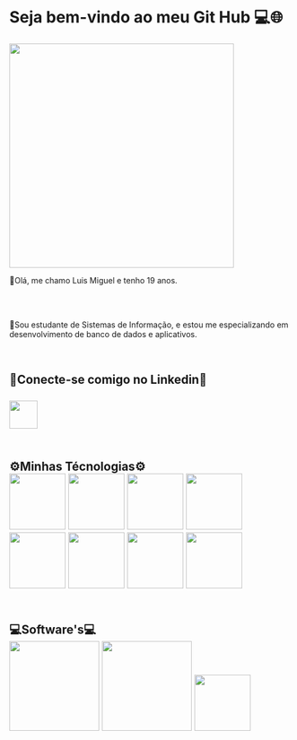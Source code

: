 <h1>Seja bem-vindo ao meu Git Hub 💻🌐</h1>
<img src = "https://camo.githubusercontent.com/7de37139d0b4c1ce40865e799b446c0e963a3dd8fb68d239707237c40604fa3d/68747470733a2f2f63646e2e6472696262626c652e636f6d2f75736572732f3733303730332f73637265656e73686f74732f363538313234332f6176656e746f2e676966" width="400px">
<p>🤖Olá, me chamo Luis Miguel e tenho 19 anos.</p>
<br>
<br>
<p>💬Sou estudante de Sistemas de Informação, e estou me especializando em desenvolvimento de banco de dados e aplicativos.</p>
<br>
<h2>🔗Conecte-se comigo no Linkedin🔗
<br>
<br>
  <div>
    <a href= "https://www.linkedin.com/in/luisponcepinheiro/"><img src = "https://cdn-icons-png.flaticon.com/256/174/174857.png" width="50px"></a>
  </div>
<br>
<h2>⚙️Minhas Técnologias⚙️
<div>  
<img src="https://cdn.jsdelivr.net/gh/devicons/devicon@latest/icons/azuresqldatabase/azuresqldatabase-original.svg" width="100px">
<img src="https://cdn.jsdelivr.net/gh/devicons/devicon@latest/icons/python/python-original.svg" width="100px">
<img src="https://cdn.jsdelivr.net/gh/devicons/devicon@latest/icons/c/c-original.svg" width="100px">
<img src="https://cdn-icons-png.flaticon.com/512/174/174854.png" width="100px">
<img src="https://upload.wikimedia.org/wikipedia/commons/thumb/6/62/CSS3_logo.svg/2048px-CSS3_logo.svg.png" width="100px">
<img src="https://assets.codegrip.tech/wp-content/uploads/2021/09/02170708/JavaScript_Logo1-293x300.png" width="100px">
<img src="https://upload.wikimedia.org/wikipedia/commons/thumb/b/bd/Logo_C_sharp.svg/1200px-Logo_C_sharp.svg.png" width="100px">  
<img src="https://cdn-icons-png.flaticon.com/512/226/226777.png" width="100px">  
</div>
  
<br>
<h2>💻Software's💻
<div>
  <img src="https://1000logos.net/wp-content/uploads/2020/08/MySQL-Logo.png" width="160px">
  <img src="https://5.imimg.com/data5/SELLER/Default/2023/8/332555419/KY/SH/WD/10150302/power-bi-software-500x500.jpg" width="160px">
  <img src="https://seeklogo.com/images/V/visual-studio-code-logo-449D71944F-seeklogo.com.png" width="100px">
</div>
